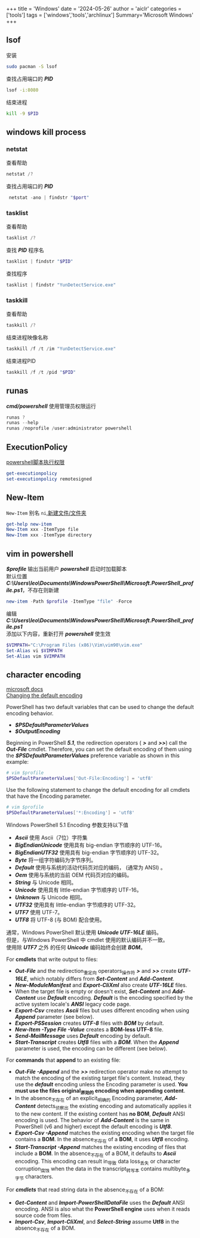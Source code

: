 +++
title = 'Windows'
date = '2024-05-26'
author = 'aiclr'
categories = ['tools']
tags = ['windows','tools','archlinux']
Summary='Microsoft Windows'
+++

## lsof

安装
```sh
sudo pacman -S lsof
```
查找占用端口的 ***PID***
```sh
lsof -i:8080
```
结束进程
```sh
kill -9 $PID
```

## windows kill process

### netstat

查看帮助
```powershell
netstat /?
```
查找占用端口的 ***PID***
```powershell
 netstat -ano | findstr "$port"
```

### tasklist

查看帮助
```powershell
tasklist /?
```
查找 ***PID*** 程序名
```powershell
tasklist | findstr "$PID"
```
查找程序
```powershell
tasklist | findstr "YunDetectService.exe"
```

### taskkill

查看帮助
```powershell
taskkill /?
```
结束进程映像名称
```powershell
taskkill /f /t /im "YunDetectService.exe"
```
结束进程PID
```powershell
taskkill /f /t /pid "$PID"
```

## runas

***cmd/powershell*** 使用管理员权限运行
```powershell
runas ?
runas --help
runas /noprofile /user:administrator powershell
```

## ExecutionPolicy

[powershell脚本执行权限](https://learn.microsoft.com/zh-cn/training/modules/create-run-scripts-use-windows-powershell/6-run-scripts-set-execution-policy)
```powershell
get-executionpolicy
set-executionpolicy remotesigned
```

## New-Item

`New-Item` 别名 `ni`,[新建文件/文件夹](https://learn.microsoft.com/zh-cn/powershell/module/microsoft.powershell.management/new-item?view=powershell-5.1)
```powershell
get-help new-item
New-Item xxx -ItemType file
New-Item xxx -ItemType directory
```

## vim in powershell

***$profile*** 输出当前用户 ***powershell*** 启动时加载脚本 \
默认位置 ***C:\Users\leo\Documents\WindowsPowerShell\Microsoft.PowerShell_profile.ps1***，不存在则新建
```powershell
new-item -Path $profile -ItemType "file" -Force
```
编辑 ***C:\Users\leo\Documents\WindowsPowerShell\Microsoft.PowerShell_profile.ps1*** \
添加以下内容，重新打开 ***powershell*** 使生效
```powershell
$VIMPATH="C:\Program Files (x86)\Vim\vim90\vim.exe" 
Set-Alias vi $VIMPATH 
Set-Alias vim $VIMPATH
```

## character encoding

[microsoft docs](https://learn.microsoft.com/zh-cn/powershell/module/microsoft.powershell.core/about/about_character_encoding?view=powershell-5.1) \
[Changing the default encoding](https://learn.microsoft.com/en-us/powershell/module/microsoft.powershell.core/about/about_character_encoding?view=powershell-5.1#changing-the-default-encoding)

PowerShell has two default variables that can be used to change the default encoding behavior.

- ***$PSDefaultParameterValues***
- ***$OutputEncoding***

Beginning in PowerShell ***5.1***, the redirection operators ( ***>*** and ***>>***) call the ***Out-File*** cmdlet. Therefore, you can set the default encoding of them using the ***$PSDefaultParameterValues*** preference variable as shown in this example:

```powershell
# vim $profile
$PSDefaultParameterValues['Out-File:Encoding'] = 'utf8'
```

Use the following statement to change the default encoding for all cmdlets that have the Encoding parameter.

```powershell
# vim $profile
$PSDefaultParameterValues['*:Encoding'] = 'utf8'
```

Windows PowerShell 5.1 Encoding 参数支持以下值

- ***Ascii*** 使用 Ascii（7位）字符集
- ***BigEndianUnicode*** 使用具有 big-endian 字节顺序的 UTF-16。
- ***BigEndianUTF32*** 使用具有 big-endian 字节顺序的 UTF-32。
- ***Byte*** 将一组字符编码为字节序列。
- ***Default*** 使用与系统的活动代码页对应的编码， (通常为 ANSI) 。
- ***Oem*** 使用与系统的当前 OEM 代码页对应的编码。
- ***String*** 与 Unicode 相同。
- ***Unicode*** 使用具有 little-endian 字节顺序的 UTF-16。
- ***Unknown*** 与 Unicode 相同。
- ***UTF32*** 使用具有 little-endian 字节顺序的 UTF-32。
- ***UTF7*** 使用 UTF-7。
- ***UTF8*** 将 UTF-8 (与 BOM) 配合使用。

通常，Windows PowerShell 默认使用 ***Unicode UTF-16LE*** 编码。 \
但是，与Windows PowerShell 中 cmdlet 使用的默认编码并不一致。 \
使用除 ***UTF7*** 之外 的任何 ***Unicode*** 编码始终会创建 ***BOM***。

For **cmdlets** that write output to files:

- ***Out-File*** and the redirection<sub>重定向</sub> operators<sub>操作符</sub> ***>*** and ***>>*** create ***UTF-16LE***, which notably differs from ***Set-Content*** and ***Add-Content***.
- ***New-ModuleManifest*** and ***Export-CliXml*** also create ***UTF-16LE*** files.
- When the target file is empty or doesn't exist, ***Set-Content*** and ***Add-Content*** use ***Default*** encoding. ***Default*** is the encoding specified by the active system locale's ***ANSI*** legacy code page.
- ***Export-Csv*** creates ***Ascii*** files but uses different encoding when using ***Append*** parameter (see below).
- ***Export-PSSession*** creates ***UTF-8*** files with ***BOM*** by default.
- ***New-Item -Type File -Value*** creates a **BOM-less UTF-8** file.
- ***Send-MailMessage*** uses ***Default*** encoding by default.
- ***Start-Transcript*** creates ***Utf8*** files with a ***BOM***. When the ***Append*** parameter is used, the encoding can be different (see below).

For **commands** that **append** to an existing file:

- ***Out-File -Append*** and the ***>>*** redirection operator make no attempt to match the encoding of the existing target file's content. Instead, they use the ***default*** encoding unless the Encoding parameter is used. **You must use the files original<sub>原始的</sub> encoding when appending content**.
- In the absence<sub>不存在</sub> of an explicit<sub>明确的</sub> Encoding parameter, ***Add-Content*** detects<sub>侦察出</sub> the existing encoding and automatically applies it to the new content. If the existing content has **no BOM**, ***Default*** ANSI encoding is used. The behavior of ***Add-Content*** is the same in PowerShell (v6 and higher) except the default encoding is ***Utf8***.
- ***Export-Csv -Append*** matches the existing encoding when the target file contains a **BOM**. In the absence<sub>不存在</sub> of a **BOM**, it uses ***Utf8*** encoding.
- ***Start-Transcript -Append*** matches the existing encoding of files that include a **BOM**. In the absence<sub>不存在</sub> of a BOM, it defaults to ***Ascii*** encoding. This encoding can result in<sub>导致</sub> data loss<sub>丢失</sub> or character corruption<sub>腐蚀</sub> when the data in the transcript<sub>转写本</sub> contains multibyte<sub>多字节</sub> characters.

For ***cmdlets*** that read string data in the absence<sub>不存在</sub> of a BOM:

- ***Get-Content*** and ***Import-PowerShellDataFile*** uses the ***Default*** ANSI encoding. ANSI is also what the **PowerShell engine** uses when it reads source code from files.
- ***Import-Csv***, ***Import-CliXml***, and ***Select-String*** assume **Utf8** in the absence<sub>不存在</sub> of a BOM.

